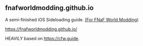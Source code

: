 ## fnafworldmodding.github.io
A semi-finished iOS Sideloading guide. [(For FNaF World Modding)](https://discord.gg/fnafworld)

https://fnafworldmodding.github.io/

HEAVILY based on https://cfw.guide.
